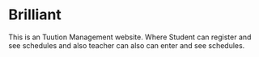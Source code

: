 # Brilliant

This is an Tuution Management website. Where Student can register and see schedules and also teacher can also  can enter and see schedules.
